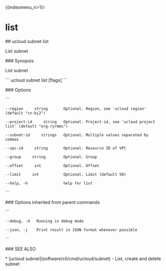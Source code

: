 {{indexmenu_n>1}}

# list

\#\# ucloud subnet list

List subnet

\#\#\# Synopsis

List subnet

\`\`\` ucloud subnet list \[flags\] \`\`\`

\#\#\# Options

\`\`\`

``` 
--region     string       Optional. Region, see 'ucloud region' (default "cn-bj2") 
```

``` 
--project-id     string   Optional. Project-id, see 'ucloud project list' (default "org-ryrmms") 
```

``` 
--subnet-id     strings   Optional. Multiple values separated by commas 
```

``` 
--vpc-id     string       Optional. Resource ID of VPC 
```

``` 
--group     string        Optional. Group 
```

``` 
--offset     int          Optional. Offset 
```

``` 
--limit     int           Optional. Limit (default 50) 
```

``` 
--help, -h                help for list 
```

\`\`\`

\#\#\# Options inherited from parent commands

\`\`\`

``` 
--debug, -d   Running in debug mode 
```

``` 
--json, -j    Print result in JSON format whenever possible 
```

\`\`\`

\#\#\# SEE ALSO

\* \[ucloud subnet\](software/cli/cmd/ucloud/subnet) - List, create and
delete subnet
